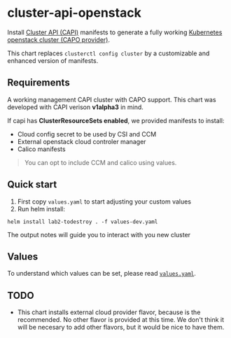 # cluster-api-openstack

Install [Cluster API (CAPI)](https://cluster-api.sigs.k8s.io/) manifests to
generate a fully working [Kubernetes openstack cluster (CAPO provider)](https://github.com/kubernetes-sigs/cluster-api-provider-openstack).

This chart replaces `clusterctl config cluster` by a customizable and enhanced 
version of manifests.

## Requirements

A working management CAPI cluster with CAPO support. This chart was developed with
 CAPI verison **v1alpha3** in mind.

If capi has **ClusterResourceSets enabled**, we provided manifests to install:
* Cloud config secret to be used by CSI and CCM
* External openstack cloud controler manager
* Calico manifests

> You can opt to include CCM and calico using values.

## Quick start

1. First copy `values.yaml` to start adjusting your custom values
1. Run helm install:

```
helm install lab2-todestroy . -f values-dev.yaml
```

The output notes will guide you to interact with you new cluster

## Values

To understand which values can be set, please read [`values.yaml`](./values.yaml).

## TODO

* This chart installs external cloud provider flavor, because is the recommended.
  No other flavor is provided at this time. We don't think it will be necesary
  to add other flavors, but it would be nice to have them.
